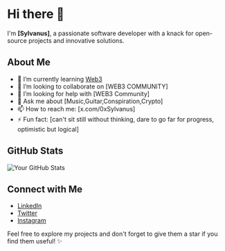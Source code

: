 # Hi there 👋

I'm **[Sylvanus]**, a passionate software developer with a knack for open-source projects and innovative solutions.

## About Me
- 🌱 I’m currently learning [Web3](https://www.risein.com)
- 👯 I’m looking to collaborate on [WEB3 COMMUNITY]
- 🤔 I’m looking for help with [WEB3 Community]
- 💬 Ask me about [Music,Guitar,Conspiration,Crypto]
- 📫 How to reach me: [x.com/0xSylvanus]
- ⚡ Fun fact: [can't sit still without thinking, dare to go far for progress, optimistic but logical]


## GitHub Stats
![Your GitHub Stats](https://github-readme-stats.vercel.app/api?username=yourusername&show_icons=true)

## Connect with Me
- [LinkedIn](https://www.linkedin.com/in/redo-tristian-hadinata/)
- [Twitter](https://x.com/0xSylvanus)
- [Instagram](https://www.instagram.com/0xsylvanus/)

Feel free to explore my projects and don't forget to give them a star if you find them useful! ✨
